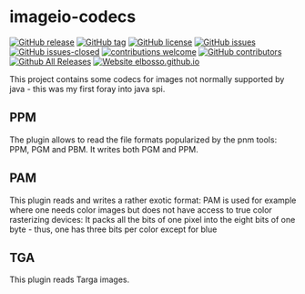 # imageio-codecs

<!---
[![start with why](https://img.shields.io/badge/start%20with-why%3F-brightgreen.svg?style=flat)](http://www.ted.com/talks/simon_sinek_how_great_leaders_inspire_action)
--->
[![GitHub release](https://img.shields.io/github/release/elbosso/imageio-codecs/all.svg?maxAge=1)](https://GitHub.com/elbosso/imageio-codecs/releases/)
[![GitHub tag](https://img.shields.io/github/tag/elbosso/imageio-codecs.svg)](https://GitHub.com/elbosso/imageio-codecs/tags/)
[![GitHub license](https://img.shields.io/github/license/elbosso/imageio-codecs.svg)](https://github.com/elbosso/imageio-codecs/blob/master/LICENSE)
[![GitHub issues](https://img.shields.io/github/issues/elbosso/imageio-codecs.svg)](https://GitHub.com/elbosso/imageio-codecs/issues/)
[![GitHub issues-closed](https://img.shields.io/github/issues-closed/elbosso/imageio-codecs.svg)](https://GitHub.com/elbosso/imageio-codecs/issues?q=is%3Aissue+is%3Aclosed)
[![contributions welcome](https://img.shields.io/badge/contributions-welcome-brightgreen.svg?style=flat)](https://github.com/elbosso/imageio-codecs/issues)
[![GitHub contributors](https://img.shields.io/github/contributors/elbosso/imageio-codecs.svg)](https://GitHub.com/elbosso/imageio-codecs/graphs/contributors/)
[![Github All Releases](https://img.shields.io/github/downloads/elbosso/imageio-codecs/total.svg)](https://github.com/elbosso/imageio-codecs)
[![Website elbosso.github.io](https://img.shields.io/website-up-down-green-red/https/elbosso.github.io.svg)](https://elbosso.github.io/)

This project contains some codecs for images not normally supported by java - this was my
first foray into java spi.

## PPM
The plugin allows to read the file formats popularized by the pnm tools: PPM, PGM and PBM. It writes both PGM and PPM.

## PAM
This plugin reads and writes a rather exotic format: PAM is used for example where one needs color images but does not have
access to true color rasterizing devices: It packs all the bits of one pixel into the eight bits of one byte - thus, one has
three bits per color except for blue

## TGA
This plugin reads Targa images.
